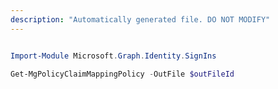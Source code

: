 ```yaml
---
description: "Automatically generated file. DO NOT MODIFY"
---
```


```powershell

Import-Module Microsoft.Graph.Identity.SignIns

Get-MgPolicyClaimMappingPolicy -OutFile $outFileId

```